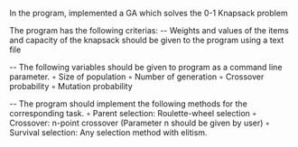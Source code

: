 In the program, implemented a GA which solves the 0-1 Knapsack problem

The program has the following criterias:
-- Weights and values of the items and capacity of the knapsack should be given to
the program using a text file

-- The following variables should be given to program as a command line parameter.
◦ Size of population
◦ Number of generation
◦ Crossover probability
◦ Mutation probability

-- The program should implement the following methods for the corresponding task.
◦ Parent selection: Roulette-wheel selection
◦ Crossover: n-point crossover (Parameter n should be given by user)
◦ Survival selection: Any selection method with elitism.